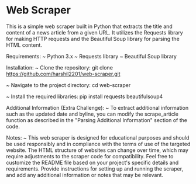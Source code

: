 # Web Scraper
This is a simple web scraper built in Python that extracts the title and content of a news article from a given URL. It utilizes the Requests library for making HTTP requests and the Beautiful Soup library for parsing the HTML content.

Requirements:
~ Python 3.x
~ Requests library
~ Beautiful Soup library

Installation:
~ Clone the repository:
  git clone https://github.com/harshil2201/web-scraper.git
  
~ Navigate to the project directory:
  cd web-scraper

~ Install the required libraries:
  pip install requests beautifulsoup4

Additional Information (Extra Challenge):
~ To extract additional information such as the updated date and byline, you can modify the scrape_article function as described in the "Parsing Additional Information" section of the code.

Notes:
~ This web scraper is designed for educational purposes and should be used responsibly and in compliance with the terms of use of the targeted website.
The HTML structure of websites can change over time, which may require adjustments to the scraper code for compatibility.
Feel free to customize the README file based on your project's specific details and requirements. Provide instructions for setting up and running the scraper, and add any additional information or notes that may be relevant.
